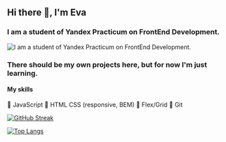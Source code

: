 ## Hi there 👋, I'm Eva

### I am a student of Yandex Practicum on FrontEnd Development.
![I am a student of Yandex Practicum on FrontEnd Development.](https://static.tildacdn.com/tild3165-6463-4563-a333-643137616537/cat-computer-veryfas.gif)

### There should be my own projects here, but for now I'm just learning.
#### My skills
🔹 JavaScript
🔹 HTML CSS (responsive, BEM)
🔹 Flex/Grid
🔹 Git


[![GitHub Streak](https://github-readme-streak-stats.herokuapp.com/?user=mintolime)](https://git.io/streak-stats)

[![Top Langs](https://github-readme-stats.vercel.app/api/top-langs/?username=mintolime&layout=compact)](https://github.com/anuraghazra/github-readme-stats)
